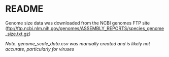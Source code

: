 # README

Genome size data was downloaded from the NCBI genomes FTP site (ftp://ftp.ncbi.nlm.nih.gov/genomes/ASSEMBLY_REPORTS/species_genome_size.txt.gz)

*Note. genome_scale_data.csv was manually created and is likely not accurate, particularly for viruses*
